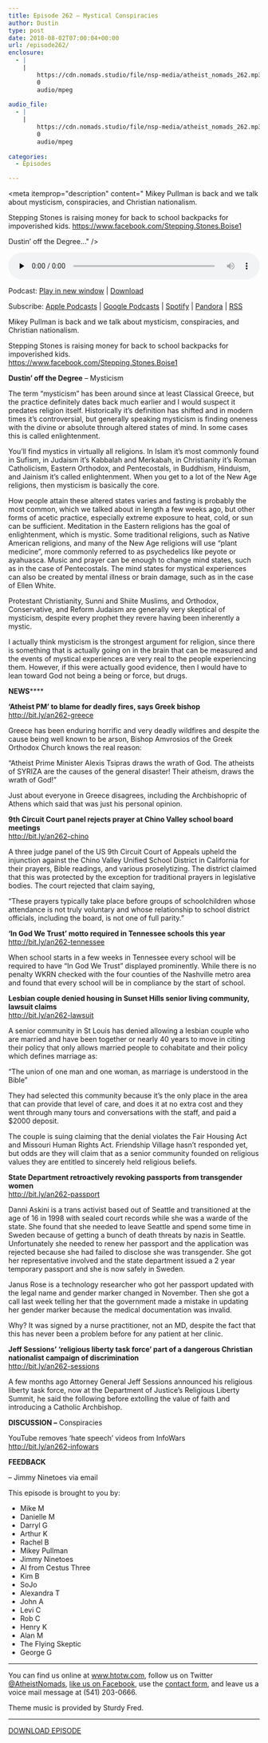 ```yaml
---
title: Episode 262 – Mystical Conspiracies
author: Dustin
type: post
date: 2018-08-02T07:00:04+00:00
url: /episode262/
enclosure:
  - |
    |
        https://cdn.nomads.studio/file/nsp-media/atheist_nomads_262.mp3
        0
        audio/mpeg
        
audio_file:
  - |
    |
        https://cdn.nomads.studio/file/nsp-media/atheist_nomads_262.mp3
        0
        audio/mpeg
        
categories:
  - Episodes

---
```

<div itemscope itemtype="http://schema.org/AudioObject">
  <meta itemprop="name" content="Episode 262 &#8211; Mystical Conspiracies" />
  
  <meta itemprop="uploadDate" content="2018-08-02T01:00:04-06:00" />
  
  <meta itemprop="encodingFormat" content="audio/mpeg" />
  
  <meta itemprop="description" content="
Mikey Pullman is back and we talk about mysticism, conspiracies, and Christian nationalism.

Stepping Stones is raising money for back to school backpacks for impoverished kids.
https://www.facebook.com/Stepping.Stones.Boise1

Dustin’ off the Degree..." />
  
  <meta itemprop="contentUrl" content="https://dts.podtrac.com/redirect.mp3/cdn.nomads.studio/file/nsp-media/atheist_nomads_262.mp3" />
  </p> 
  
  <div class="powerpress_player" id="powerpress_player_8525">
    <audio class="wp-audio-shortcode" id="audio-1819-269" preload="none" style="width: 100%;" controls="controls"><source type="audio/mpeg" src="https://dts.podtrac.com/redirect.mp3/cdn.nomads.studio/file/nsp-media/atheist_nomads_262.mp3?_=269" /><a href="https://dts.podtrac.com/redirect.mp3/cdn.nomads.studio/file/nsp-media/atheist_nomads_262.mp3">https://dts.podtrac.com/redirect.mp3/cdn.nomads.studio/file/nsp-media/atheist_nomads_262.mp3</a></audio>
  </div>
</div>

<p class="powerpress_links powerpress_links_mp3">
  Podcast: <a href="https://dts.podtrac.com/redirect.mp3/cdn.nomads.studio/file/nsp-media/atheist_nomads_262.mp3" class="powerpress_link_pinw" target="_blank" title="Play in new window" onclick="return powerpress_pinw('https://htotw.com/?powerpress_pinw=1819-podcast');" rel="nofollow">Play in new window</a> | <a href="https://dts.podtrac.com/redirect.mp3/cdn.nomads.studio/file/nsp-media/atheist_nomads_262.mp3" class="powerpress_link_d" title="Download" rel="nofollow" download="atheist_nomads_262.mp3">Download</a>
</p>

<p class="powerpress_links powerpress_subscribe_links">
  Subscribe: <a href="https://podcasts.apple.com/us/podcast/humanists-take-on-the-world/id530050098?mt=2&ls=1" class="powerpress_link_subscribe powerpress_link_subscribe_itunes" target="_blank" title="Subscribe on Apple Podcasts" rel="nofollow">Apple Podcasts</a> | <a href="https://www.google.com/podcasts?feed=aHR0cDovL2F0aGVpc3Rub21hZHMubGlic3luLmNvbS9yc3M%3D" class="powerpress_link_subscribe powerpress_link_subscribe_googleplay" target="_blank" title="Subscribe on Google Podcasts" rel="nofollow">Google Podcasts</a> | <a href="https://open.spotify.com/show/3LzK2xZGike6Tc1GEMtMbr?si=LieN9SNuTpq96smuaUsH8A" class="powerpress_link_subscribe powerpress_link_subscribe_spotify" target="_blank" title="Subscribe on Spotify" rel="nofollow">Spotify</a> | <a href="https://www.pandora.com/podcast/atheist-nomads/PC:10122?corr=62071012&part=ug" class="powerpress_link_subscribe powerpress_link_subscribe_pandora" target="_blank" title="Subscribe on Pandora" rel="nofollow">Pandora</a> | <a href="https://htotw.com/feed/podcast/" class="powerpress_link_subscribe powerpress_link_subscribe_rss" target="_blank" title="Subscribe via RSS" rel="nofollow">RSS</a>
</p>

  
Mikey Pullman is back and we talk about mysticism, conspiracies, and Christian nationalism.

Stepping Stones is raising money for back to school backpacks for impoverished kids.  
<a href="https://www.facebook.com/Stepping.Stones.Boise1" target="_blank" rel="noopener">https://www.facebook.com/Stepping.Stones.Boise1</a>

**Dustin’ off the Degree** &#8211; Mysticism

The term &#8220;mysticism&#8221; has been around since at least Classical Greece, but the practice definitely dates back much earlier and I would suspect it predates religion itself. Historically it&#8217;s definition has shifted and in modern times it&#8217;s controversial, but generally speaking mysticism is finding oneness with the divine or absolute through altered states of mind. In some cases this is called enlightenment.

You&#8217;ll find mystics in virtually all religions. In Islam it&#8217;s most commonly found in Sufism, in Judaism it&#8217;s Kabbalah and Merkabah, in Christianity it&#8217;s Roman Catholicism, Eastern Orthodox, and Pentecostals, in Buddhism, Hinduism, and Jainism it’s called enlightenment. When you get to a lot of the New Age religions, then mysticism is basically the core.

How people attain these altered states varies and fasting is probably the most common, which we talked about in length a few weeks ago, but other forms of acetic practice, especially extreme exposure to heat, cold, or sun can be sufficient. Meditation in the Eastern religions has the goal of enlightenment, which is mystic. Some traditional religions, such as Native American religions, and many of the New Age religions will use &#8220;plant medicine&#8221;, more commonly referred to as psychedelics like peyote or ayahuasca. Music and prayer can be enough to change mind states, such as in the case of Pentecostals. The mind states for mystical experiences can also be created by mental illness or brain damage, such as in the case of Ellen White.

Protestant Christianity, Sunni and Shiite Muslims, and Orthodox, Conservative, and Reform Judaism are generally very skeptical of mysticism, despite every prophet they revere having been inherently a mystic.

I actually think mysticism is the strongest argument for religion, since there is something that is actually going on in the brain that can be measured and the events of mystical experiences are very real to the people experiencing them. However, if this were actually good evidence, then I would have to lean toward God not being a being or force, but drugs.

**NEWS******

**‘Atheist PM’ to blame for deadly fires, says Greek bishop**  
<a href="http://bit.ly/an262-greece" target="_blank" rel="noopener">http://bit.ly/an262-greece</a>

Greece has been enduring horrific and very deadly wildfires and despite the cause being well known to be arson, Bishop Amvrosios of the Greek Orthodox Church knows the real reason:

“Atheist Prime Minister Alexis Tsipras draws the wrath of God. The atheists of SYRIZA are the causes of the general disaster! Their atheism, draws the wrath of God!”

Just about everyone in Greece disagrees, including the Archbishopric of Athens which said that was just his personal opinion.

**9th Circuit Court panel rejects prayer at Chino Valley school board meetings**  
<a href="http://bit.ly/an262-chino" target="_blank" rel="noopener">http://bit.ly/an262-chino</a>

A three judge panel of the US 9th Circuit Court of Appeals upheld the injunction against the Chino Valley Unified School District in California for their prayers, Bible readings, and various proselytizing. The district claimed that this was protected by the exception for traditional prayers in legislative bodies. The court rejected that claim saying,

“These prayers typically take place before groups of schoolchildren whose attendance is not truly voluntary and whose relationship to school district officials, including the board, is not one of full parity.”

**&#8216;In God We Trust&#8217; motto required in Tennessee schools this year**  
<a href="http://bit.ly/an262-tennessee" target="_blank" rel="noopener">http://bit.ly/an262-tennessee</a>

When school starts in a few weeks in Tennessee every school will be required to have “In God We Trust” displayed prominently. While there is no penalty WKRN checked with the four counties of the Nashville metro area and found that every school will be in compliance by the start of school.

**Lesbian couple denied housing in Sunset Hills senior living community, lawsuit claims**  
<a href="http://bit.ly/an262-lawsuit" target="_blank" rel="noopener">http://bit.ly/an262-lawsuit</a>

A senior community in St Louis has denied allowing a lesbian couple who are married and have been together or nearly 40 years to move in citing their policy that only allows married people to cohabitate and their policy which defines marriage as:

“The union of one man and one woman, as marriage is understood in the Bible”

They had selected this community because it’s the only place in the area that can provide that level of care, and does it at no extra cost and they went through many tours and conversations with the staff, and paid a $2000 deposit.

The couple is suing claiming that the denial violates the Fair Housing Act and Missouri Human Rights Act. Friendship Village hasn’t responded yet, but odds are they will claim that as a senior community founded on religious values they are entitled to sincerely held religious beliefs.

**State Department retroactively revoking passports from transgender women**  
<a href="http://bit.ly/an262-passport" target="_blank" rel="noopener">http://bit.ly/an262-passport</a>

Danni Askini is a trans activist based out of Seattle and transitioned at the age of 16 in 1998 with sealed court records while she was a warde of the state. She found that she needed to leave Seattle and spend some time in Sweden because of getting a bunch of death threats by nazis in Seattle. Unfortunately she needed to renew her passport and the application was rejected because she had failed to disclose she was transgender. She got her representative involved and the state department issued a 2 year temporary passport and she is now safely in Sweden.

Janus Rose is a technology researcher who got her passport updated with the legal name and gender marker changed in November. Then she got a call last week telling her that the government made a mistake in updating her gender marker because the medical documentation was invalid.

Why? It was signed by a nurse practitioner, not an MD, despite the fact that this has never been a problem before for any patient at her clinic.

**Jeff Sessions&#8217; &#8216;religious liberty task force&#8217; part of a dangerous Christian nationalist campaign of discrimination**  
<a href="http://bit.ly/an262-sessions" target="_blank" rel="noopener">http://bit.ly/an262-sessions</a>

A few months ago Attorney General Jeff Sessions announced his religious liberty task force, now at the Department of Justice’s Religious Liberty Summit, he said the following before extolling the value of faith and introducing a Catholic Archbishop.

**DISCUSSION &#8211;** Conspiracies

YouTube removes &#8216;hate speech&#8217; videos from InfoWars  
<a href="http://bit.ly/an262-infowars" target="_blank" rel="noopener">http://bit.ly/an262-infowars</a>

**FEEDBACK**

&#8211; Jimmy Ninetoes via email

This episode is brought to you by:

* Mike M  
* Danielle M  
* Darryl G  
* Arthur K  
* Rachel B  
* Mikey Pullman  
* Jimmy Ninetoes  
* Al from Cestus Three  
* Kim B  
* SoJo  
* Alexandra T  
* John A  
* Levi C  
* Rob C  
* Henry K  
* Alan M  
* The Flying Skeptic  
* George G

<hr width="500" />

You can find us online at <a href="https://www.htotw.com/" target="_blank" rel="noopener">www.htotw.com</a>, follow us on Twitter <a href="https://htotw.com/twitter" target="_blank" rel="noopener">@AtheistNomads</a>, <a href="https://htotw.com/facebook" target="_blank" rel="noopener">like us on Facebook</a>, use the [contact form](https://htotw.com/contact), and leave us a voice mail message at (541) 203-0666.

Theme music is provided by Sturdy Fred.

<hr width="”500”" />

<a href="https://dts.podtrac.com/redirect.mp3/cdn.nomads.studio/file/nsp-media/atheist_nomads_262.mp3" target="_blank" rel="noopener">DOWNLOAD EPISODE</a>